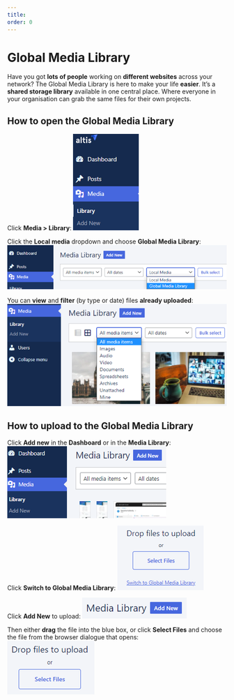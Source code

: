 ```yaml
---
title:
order: 0
---
```


# Global Media Library

Have you got **lots of people** working on **different websites** across your network? The Global Media Library is here to make your life **easier**. It’s a **shared storage library** available in one central place. Where everyone in your organisation can grab the same files for their own projects. 

## How to open the Global Media Library

Click **Media > Library**:
![](../assets/global-media-library-image6.png)

Click the **Local media** dropdown and choose **Global Media Library**:
![](../assets/global-media-library-image1.png)

You can **view** and **filter** (by type or date) files **already uploaded**:
![](../assets/global-media-library-image7.png)


## How to upload to the Global Media Library

Click **Add new** in the **Dashboard** or in the **Media Library**:
![](../assets/global-media-library-image4.png)

Click **Switch to Global Media Library**:
![](../assets/global-media-library-image3.png)

Click **Add New** to upload:
![](../assets/global-media-library-image2.png)

Then either **drag** the file into the blue box, or click **Select Files** and choose the file from the browser dialogue that opens:
![](../assets/global-media-library-image5.png)
